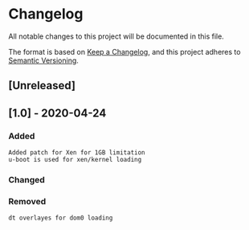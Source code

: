 # Changelog
All notable changes to this project will be documented in this file.

The format is based on [Keep a Changelog](https://keepachangelog.com/en/1.0.0/),
and this project adheres to [Semantic Versioning](https://semver.org/spec/v2.0.0.html).

## [Unreleased]

## [1.0] - 2020-04-24
### Added
	Added patch for Xen for 1GB limitation
	u-boot is used for xen/kernel loading
### Changed
### Removed
	dt overlayes for dom0 loading
